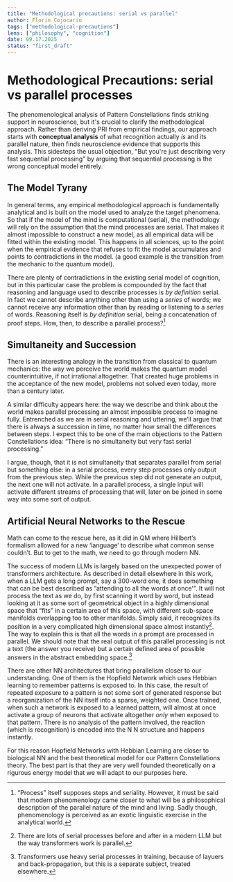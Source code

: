 ```yaml
---
title: "Methodological precautions: serial vs parallel"
author: Florin Cojocariu
tags: ["methodological-precautions"]
lens: ["philosophy", "cognition"]
date: 09.17.2025
status: "first_draft"
---
```


# Methodological Precautions: serial vs parallel processes

The phenomenological analysis of Pattern Constellations finds striking support in neuroscience, but it's crucial to clarify the methodological approach. Rather than deriving PRI from empirical findings, our approach starts with **conceptual analysis** of what recognition actually _is_ and its parallel nature, then finds neuroscience evidence that supports this analysis. This sidesteps the usual objection, "But you're just describing very fast sequential processing" by arguing that sequential processing is the wrong conceptual model entirely.

## The Model Tyrany

In general terms, any empirical methodological approach is fundamentally analytical and is built on the model used to analyze the target phenomena. So that if the model of the mind is computational (serial), the methodology will rely on the assumption that the mind processes are serial. That makes it almost impossible to construct a new model, as all empirical data will be fitted within the existing model. This happens in all sciences, up to the point when the empirical evidence that refuses to fit the model accumulates and points to contradictions in the model. (a good example is the transition from the mechanic to the quantum model).

There are plenty of contradictions in the existing serial model of cognition, but in this particular case the problem is compounded by the fact that reasoning and language used to describe processes is _by definition_ serial. In fact we cannot describe anything other than using a _series_ of words; we cannot receive any information other than by reading or listening to a _series_ of words. Reasoning itself is _by definition_ serial, being a concatenation of proof steps. How, then, to describe a parallel process?[^5]

## Simultaneity and Succession

There is an interesting analogy in the transition from classical to quantum mechanics: the way we perceive the world makes the quantum model counterintuitive, if not  irrational altogether. That created huge problems in the acceptance of the new model, problems not solved even today, more than a century later.

A similar difficulty appears here: the way we describe and think about the world makes parallel processing an almost impossible process to imagine fully. Entrenched as we are in serial reasoning and uttering, we’ll argue that there is always a succession in time, no matter how small the differences between steps. I expect this to be one of the main objections to the Pattern Constellations idea: “There is no simultaneity but very fast serial processing.”

I argue, though, that it is not simultaneity that separates parallel from serial but something else: in a serial process, every step processes only output from the previous step. While the previous step did not generate an output, the next one will not activate. In a parallel process, a single input will activate different streams of processing that will, later on be joined in some way into some sort of output.

## Artificial Neural Networks to the Rescue

Math can come to the rescue here, as it did in QM where Hillbert’s formalism allowed for a new ‘language’ to describe what common sense couldn’t. But to get to the math, we need to go through modern NN.

The success of modern LLMs is largely based on the unexpected power of transformers architecture. As described in detail elsewhere in this work, when a LLM gets a long prompt, say a 300-word one, it does something that can be best described as ”attending to all the words at once'”. It will not process the text as we do, by first scanning it word by word, but instead looking at it as some sort of geometrical object in a highly dimensional space that “fits” in a certain area of this space, with different sub-space manifolds overlapping too to other manifolds. Simply said, it recognizes its position in a very complicated high dimensional space almost instantly[^6]. The way to explain this is that all the words in a prompt are processed in parallel. We should note that the real output of this parallel processing is not a text (the answer you receive) but a certain defined area of possible answers in the abstract embedding space.[^7]

There are other NN architectures that bring parallelism closer to our understanding. One of them is the Hopfield Network which uses Hebbian learning to remember patterns is exposed to. In this case, the result of repeated exposure to a pattern is not some sort of generated response but a reorganization of the NN itself into a sparse, weighted one. Once trained, when such a network is exposed to a learned pattern, will almost at once activate a group of neurons that activate altogether _only_ when exposed to that pattern. There is no analysis of the pattern involved, the reaction (which is recognition) is encoded into the N  N structure and happens instantly.

For this reason Hopfield Networks with Hebbian Learning are closer to biological NN and the best theoretical model for our Pattern Constellations theory. The best part is that they are very well founded theoretically on a rigurous energy model that we will adapt to our purposes here.

[^5]: “Process” itself supposes steps and seriality. However, it must be said that modern phenomenology came closer to what will be a philosophical description of the parallel nature of the mind and living. Sadly though, phenomenology is perceived as an exotic linguistic exercise in the analytical world.

[^6]: There are lots of serial processes before and after in a modern LLM but the way transformers work is parallel.
[^7]: Transformers use heavy serial processes in training, because of layuers and back-propagation, but this is a separate subject, treated elsewhere.
